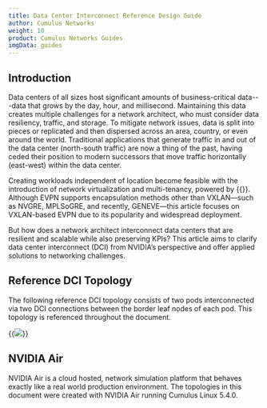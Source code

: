 ```yaml
---
title: Data Center Interconnect Reference Design Guide
author: Cumulus Networks
weight: 10
product: Cumulus Networks Guides
imgData: guides
---
```


## Introduction

Data centers of all sizes host significant amounts of business-critical data---data that grows by the day, hour, and millisecond. Maintaining this data creates multiple challenges for a network architect, who must consider data resiliency, traffic, and storage. To mitigate network issues, data is split into pieces or replicated and then dispersed across an area, country, or even around the world. Traditional applications that generate traffic in and out of the data center (north-south traffic) are now a thing of the past, having ceded their position to modern successors that move traffic horizontally (east-west) within the data center.  

Creating workloads independent of location become feasible with the introduction of network virtualization and multi-tenancy, powered by {{<exlink url="https://docs.nvidia.com/networking-ethernet-software/guides/EVPN-Network-Reference/" text="EVPN with VXLAN encapsulation">}}. Although EVPN supports encapsulation methods other than VXLAN&mdash;such as NVGRE, MPLSoGRE, and recently, GENEVE&mdash;this article focuses on VXLAN-based EVPN due to its popularity and widespread deployment.

But how does a network architect interconnect data centers that are resilient and scalable while also preserving KPIs? This article aims to clarify data center interconnect (DCI) from NVIDIA’s perspective and offer applied solutions to networking challenges. 

## Reference DCI Topology

The following reference DCI topology consists of two pods interconnected via two DCI connections between the border leaf nodes of each pod. This topology is referenced throughout the document.

{{<img src= "/images/guides/dci-reference-topology.png">}}

## NVIDIA Air

NVIDIA Air is a cloud hosted, network simulation platform that behaves exactly like a real world production environment. The topologies in this document were created with NVIDIA Air running Cumulus Linux 5.4.0.
